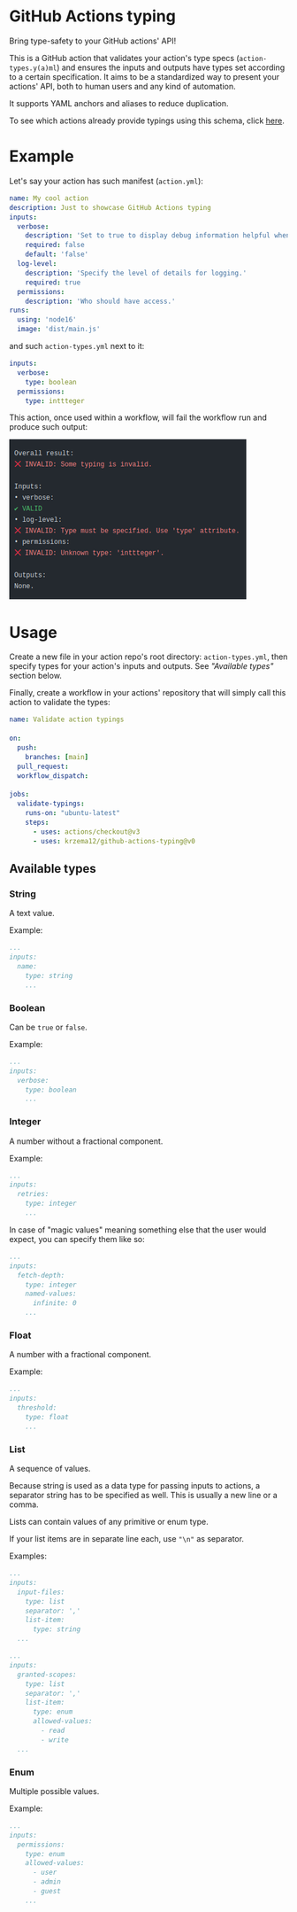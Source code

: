 # GitHub Actions typing

Bring type-safety to your GitHub actions' API!

This is a GitHub action that validates your action's type specs (`action-types.y(a)ml`) and ensures the inputs and
outputs have types set according to a certain specification.
It aims to be a standardized way to present your actions' API, both to human users and any kind of automation.

It supports YAML anchors and aliases to reduce duplication.

To see which actions already provide typings using this schema, click [here](https://github.com/krzema12/github-actions-typing/network/dependents).

# Example

Let's say your action has such manifest (`action.yml`):

```yaml
name: My cool action
description: Just to showcase GitHub Actions typing
inputs:
  verbose:
    description: 'Set to true to display debug information helpful when troubleshooting issues with this action.'
    required: false
    default: 'false'
  log-level:
    description: 'Specify the level of details for logging.'
    required: true
  permissions:
    description: 'Who should have access.'
runs:
  using: 'node16'
  image: 'dist/main.js'
```

and such `action-types.yml` next to it:

```yaml
inputs:
  verbose:
    type: boolean
  permissions:
    type: inttteger
```

This action, once used within a workflow, will fail the workflow run and produce such output:

![Example output](docs/ExampleOutput.png)

# Usage

Create a new file in your action repo's root directory: `action-types.yml`, then specify types for your
action's inputs and outputs. See _"Available types"_ section below.

Finally, create a workflow in your actions' repository that will simply call this action to validate the types:

```yaml
name: Validate action typings

on:
  push:
    branches: [main]
  pull_request:
  workflow_dispatch:

jobs:
  validate-typings:
    runs-on: "ubuntu-latest"
    steps:
      - uses: actions/checkout@v3
      - uses: krzema12/github-actions-typing@v0
```

## Available types

### String

A text value.

Example:

```yaml
...
inputs:
  name:
    type: string
    ...
```

### Boolean

Can be `true` or `false`.

Example:

```yaml
...
inputs:
  verbose:
    type: boolean
    ...
```

### Integer

A number without a fractional component.

Example:

```yaml
...
inputs:
  retries:
    type: integer
    ...
```

In case of "magic values" meaning something else that the user would expect, you can specify them like so:

```yaml
...
inputs:
  fetch-depth:
    type: integer
    named-values:
      infinite: 0
    ...
```

### Float

A number with a fractional component.

Example:

```yaml
...
inputs:
  threshold:
    type: float
    ...
```

### List

A sequence of values.

Because string is used as a data type for passing inputs to actions, a separator string has to be
specified as well. This is usually a new line or a comma.

Lists can contain values of any primitive or enum type.

If your list items are in separate line each, use `"\n"` as separator.

Examples:

```yaml
...
inputs:
  input-files:
    type: list
    separator: ','
    list-item:
      type: string
  ...
```

```yaml
...
inputs:
  granted-scopes:
    type: list
    separator: ','
    list-item:
      type: enum
      allowed-values:
        - read
        - write
  ...
```

### Enum

Multiple possible values.

Example:
```yaml
...
inputs:
  permissions:
    type: enum
    allowed-values:
      - user
      - admin
      - guest
    ...
```
